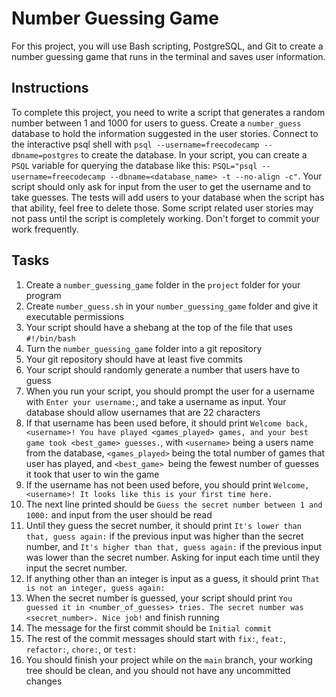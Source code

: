 # Number Guessing Game
For this project, you will use Bash scripting, PostgreSQL, and Git to create a number guessing game that runs in the terminal and saves user information.

## Instructions
To complete this project, you need to write a script that generates a random number between 1 and 1000 for users to guess. Create a `number_guess` database to hold the information suggested in the user stories. Connect to the interactive psql shell with `psql --username=freecodecamp --dbname=postgres` to create the database. In your script, you can create a `PSQL` variable for querying the database like this: `PSQL="psql --username=freecodecamp --dbname=<database_name> -t --no-align -c"`. Your script should only ask for input from the user to get the username and to take guesses. The tests will add users to your database when the script has that ability, feel free to delete those. Some script related user stories may not pass until the script is completely working. Don't forget to commit your work frequently.

## Tasks

1. Create a `number_guessing_game` folder in the `project` folder for your program
2. Create `number_guess.sh` in your `number_guessing_game` folder and give it executable permissions
3. Your script should have a shebang at the top of the file that uses `#!/bin/bash`
4. Turn the `number_guessing_game` folder into a git repository
5. Your git repository should have at least five commits
6. Your script should randomly generate a number that users have to guess
7. When you run your script, you should prompt the user for a username with `Enter your username:`, and take a username as input. Your database should allow usernames that are 22 characters
8. If that username has been used before, it should print `Welcome back, <username>! You have played <games_played> games, and your best game took <best_game> guesses.`, with `<username>` being a users name from the database, `<games_played>` being the total number of games that user has played, and `<best_game> `being the fewest number of guesses it took that user to win the game
9. If the username has not been used before, you should print `Welcome, <username>! It looks like this is your first time here.`
10. The next line printed should be `Guess the secret number between 1 and 1000:` and input from the user should be read
11. Until they guess the secret number, it should print `It's lower than that, guess again:` if the previous input was higher than the secret number, and `It's higher than that, guess again:` if the previous input was lower than the secret number. Asking for input each time until they input the secret number.
12. If anything other than an integer is input as a guess, it should print `That is not an integer, guess again:`
13. When the secret number is guessed, your script should print `You guessed it in <number_of_guesses> tries. The secret number was <secret_number>. Nice job!` and finish running
14. The message for the first commit should be `Initial commit`
15. The rest of the commit messages should start with `fix:`, `feat:`, `refactor:`, `chore:`, or `test:`
16. You should finish your project while on the `main` branch, your working tree should be clean, and you should not have any uncommitted changes